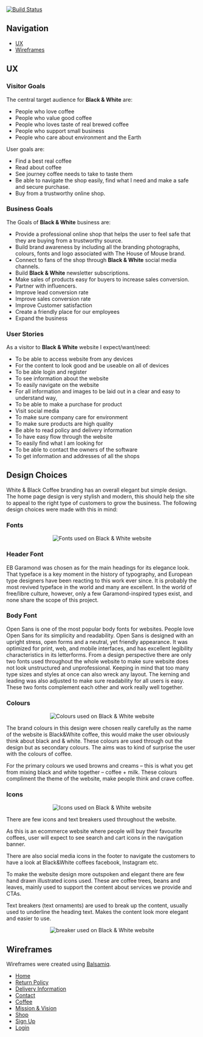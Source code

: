 [![Build Status](https://travis-ci.org/Michael0812/blackandwhite.svg?branch=master)](https://travis-ci.org/Michael0812/blackandwhite)

## Navigation

- [UX](#ux)
- [Wireframes](#wireframes)



## UX
### Visitor Goals
The central target audience for **Black & White** are:

-   People who love coffee
-   People who value good coffee
-   People who loves taste of real brewed coffee
-   People who support small business
-   People who care about environment and the Earth

User goals are:

-   Find a best real coffee
-   Read about coffee
-   See journey coffee needs to take to taste them
-   Be able to navigate the shop easily, find what I need and make a safe and secure purchase.
-   Buy from a trustworthy online shop.



### Business Goals
 
The Goals of **Black & White** business are:

  
-   Provide a professional online shop that helps the user to feel safe that they are buying from a trustworthy source.
-   Build brand awareness by including all the branding photographs, colours, fonts and logo associated with The House of Mouse brand.
-   Connect to fans of the shop through **Black & White** social media channels.
-   Build **Black & White** newsletter subscriptions.
-   Make sales of products easy for buyers to increase sales conversion.
-   Partner with influencers.
-   Improve lead conversion rate
-   Improve sales conversion rate
-   Improve Customer satisfaction
-   Create a friendly place for our employees
-   Expand the business


### User Stories
As a visitor to **Black & White** website I expect/want/need:

- To be able to access website from any devices
- For the content to look good and be useable on all of devices
- To be able login and register
- To see information about the website
- To easily navigate on the website
- For all information and images to be laid out in a clear and easy to understand way,
- To be able to make a purchase for product
- Visit social media
- To make sure company care for environment
- To make sure products are high quality
- Be able to read policy and delivery information
- To have easy flow through the website
- To easily find what I am looking for
- To be able to contact the owners of the software
- To get information and addresses of all the shops


## Design Choices

White & Black Coffee branding has an overall elegant but simple design. The home page design is very stylish and modern, this should help the site to appeal to the right type of customers to grow the business. The following design choices were made with this in mind: 

### Fonts

<div  align="center">
<img  src="https://i.ibb.co/mDpXWMw/fonts.png"  alt="Fonts used on Black & White website"  aria-label="Fonts used on Black & White website"  />
</div>

### Header Font
EB Garamond was chosen as for the main headings for its elegance look. That typeface is a key moment in the history of typography, and European type designers have been reacting to this work ever since. It is probably the most revived typeface in the world and many are excellent. In the world of free/libre culture, however, only a few Garamond-inspired types exist, and none share the scope of this project.

### Body Font
Open Sans is one of the most popular body fonts for websites. People love Open Sans for its simplicity and readability. Open Sans is designed with an upright stress, open forms and a neutral, yet friendly appearance. It was optimized for print, web, and mobile interfaces, and has excellent legibility characteristics in its letterforms.
From a design perspective there are only two fonts used throughout the whole website to make sure website does not look unstructured and unprofessional. Keeping in mind that too many type sizes and styles at once can also wreck any layout. The kerning and leading was also adjusted to make sure readability for all users is easy. These two fonts complement each other and work really well together. 

### Colours
<div  align="center">
<img  src="https://i.ibb.co/b1MDQcH/colors.png"  alt="Colours used on Black & White website"  aria-label="Colours used on Black & White website"  />
</div>

The brand colours in this design were chosen really carefully as the name of the website is Black&White coffee, this would make the user obviously think about black and & white. These colours are used through out the design but as secondary colours. The aims was to kind of surprise the user with the colours of coffee.

For the primary colours we used browns and creams – this is what you get from mixing black and white together – coffee + milk. These colours compliment the theme of the website, make people think and crave coffee. 

### Icons
<div  align="center">
<img  src="https://i.ibb.co/KKs79HB/icons.png"  alt="Icons used on Black & White website"  aria-label="Icons used on Black & White website"  />
</div>

There are few icons and text breakers used throughout the website.

As this is an ecommerce website where people will buy their favourite coffees, user will expect to see search and cart icons in the navigation banner. 

There are also social media icons in the footer to navigate the customers to have a look at Black&White coffees facebook, Instagram etc.

To make the website design more outspoken and elegant there are few hand drawn illustrated icons used. These are coffee trees, beans and leaves, mainly used to support the content about services we provide and CTAs.

Text breakers (text ornaments) are used to break up the content, usually used to underline the heading text. Makes the content look more elegant and easier to use. 

<div  align="center">
<img  src="https://i.ibb.co/BLw2X8V/break.png"  alt="breaker used on Black & White website"  aria-label="breaker used on Black & White website"  />
</div>


## Wireframes

Wireframes were created using [Balsamiq](https://balsamiq.com/).

- [Home](https://i.ibb.co/SmxF0qL/Home.png)
- [Return Policy](https://i.ibb.co/L9y406j/return-policy.png)
- [Delivery Information](https://i.ibb.co/fp45S54/delivery.png)
- [Contact](https://i.ibb.co/44tnGNf/contact.png)
- [Coffee](https://i.ibb.co/9wxnFh2/coffee.png)
- [Mission & Vision](https://i.ibb.co/qp6fhJt/mission-vision.png)
- [Shop](https://i.ibb.co/mvwgxrc/shops.png)
- [Sign Up](https://i.ibb.co/PW4y0BC/Sign-up.png)
- [Login](https://i.ibb.co/NLK2FNt/Login.png)
